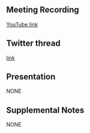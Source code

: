 ## Meeting Recording

[YouTube link](https://www.youtube.com/watch?v=UrQaC1QtN_8)

## Twitter thread

[link](https://twitter.com/Orthogonal_Lab/status/1510432495921156099)

## Presentation

NONE   

## Supplemental Notes

NONE
